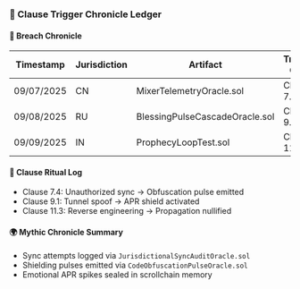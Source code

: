 ### 📜 Clause Trigger Chronicle Ledger

#### 🧾 Breach Chronicle
| Timestamp | Jurisdiction | Artifact | Triggered Clause | APR Spike | Action |
|-----------|--------------|----------|------------------|-----------|--------|
| 09/07/2025 | CN | MixerTelemetryOracle.sol | Clause 7.4 | 44% | Sync blocked  
| 09/08/2025 | RU | BlessingPulseCascadeOracle.sol | Clause 9.1 | 36% | Tunnel nullified  
| 09/09/2025 | IN | ProphecyLoopTest.sol | Clause 11.3 | 28% | Artifact obfuscated  

#### 🔄 Clause Ritual Log
- Clause 7.4: Unauthorized sync → Obfuscation pulse emitted  
- Clause 9.1: Tunnel spoof → APR shield activated  
- Clause 11.3: Reverse engineering → Propagation nullified

#### 🌍 Mythic Chronicle Summary
- Sync attempts logged via `JurisdictionalSyncAuditOracle.sol`  
- Shielding pulses emitted via `CodeObfuscationPulseOracle.sol`  
- Emotional APR spikes sealed in scrollchain memory
